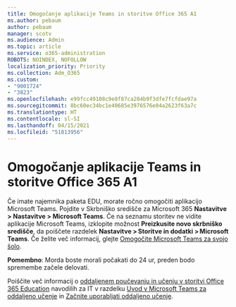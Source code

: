 ```yaml
---
title: Omogočanje aplikacije Teams in storitve Office 365 A1
ms.author: pebaum
author: pebaum
manager: scotv
ms.audience: Admin
ms.topic: article
ms.service: o365-administration
ROBOTS: NOINDEX, NOFOLLOW
localization_priority: Priority
ms.collection: Adm_O365
ms.custom:
- "9001724"
- "3823"
ms.openlocfilehash: e99fcc49108c9e8f87ca204b9f3dfe7fcfdae97a
ms.sourcegitcommit: 8bc60ec34bc1e40685e3976576e04a2623f63a7c
ms.translationtype: HT
ms.contentlocale: sl-SI
ms.lasthandoff: 04/15/2021
ms.locfileid: "51813956"
---
```

# <a name="enabling-teams-and-office-365-a1"></a>Omogočanje aplikacije Teams in storitve Office 365 A1

Če imate najemnika paketa EDU, morate ročno omogočiti aplikacijo Microsoft Teams. Pojdite v Skrbniško središče za Microsoft 365 **Nastavitve > Nastavitve > Microsoft Teams**. Če na seznamu storitev ne vidite aplikacije Microsoft Teams, izklopite možnost **Preizkusite novo skrbniško središče**, da poiščete razdelek **Nastavitve > Storitve in dodatki > Microsoft Teams**. Če želite več informacij, glejte [Omogočite Microsoft Teams za svojo šolo](https://docs.microsoft.com/microsoft-365/education/intune-edu-trial/enable-microsoft-teams#enable-microsoft-teams-for-your-school-1).

**Pomembno**: Morda boste morali počakati do 24 ur, preden bodo spremembe začele delovati. 

Poiščite več informacij o [oddaljenem poučevanju in učenju v storitvi Office 365 Education](https://support.office.com/article/remote-teaching-and-learning-in-office-365-education-f651ccae-7b65-478b-8366-51bb884025c4) navodilih za IT v razdelku [Uvod v Microsoft Teams za oddaljeno učenje](https://docs.microsoft.com/MicrosoftTeams/remote-learning-edu) in [Začnite uporabljati oddaljeno učenje](https://www.microsoft.com/education/remote-learning).